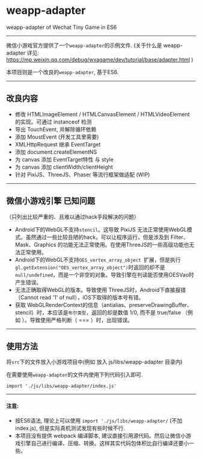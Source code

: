 # weapp-adapter
weapp-adapter of Wechat Tiny Game in ES6

----

微信小游戏官方提供了一个`weapp-adapter`的示例文件.
(关于什么是 weapp-adapter 详见: https://mp.weixin.qq.com/debug/wxagame/dev/tutorial/base/adapter.html )

本项目则是一个改良的`weapp-adapter`, 基于ES6.

----
## 改良内容

* 修改 HTMLImageElement / HTMLCanvasElement / HTMLVideoElement 的实现。可通过 instanceof 检测
* 导出 TouchEvent, 并解除循环依赖
* 添加 MoustEvent (开发工具里需要)
* XMLHttpRequest 继承 EventTarget
* 添加 document.createElementNS
* 为 canvas 添加 EventTarget特性 与 style
* 为 canvas 添加 clientWidth/clientHeight
* 针对 PixiJS、ThreeJS、Phaser 等流行框架做适配 (WIP)

----

## 微信小游戏引擎 已知问题
（只列出比较严重的、且难以通过hack手段解决的问题）

* Android下的WebGL不支持`stencil`。这导致 PixiJS 无法正常使用WebGL模式。虽然通过一些比较丑陋的hack，可以让程序运行，但是涉及到 Filter、Mask、Graphics 的功能无法正常使用。在使用ThreeJS的一些高级功能也无法正常使用。
* Android下的WebGL不支持`OES_vertex_array_object `扩展，但是执行`gl.getExtension("OES_vertex_array_object")`时返回的却不是`null/undefined`，而是一个非空的对象。导致引擎在判读能否使用OESVao时产生错误。
* 无法正确取得WebGL的版本。导致使用 ThreeJS时，Android下直接报错（Cannot read '1' of null），iOS下取得的版本号有错。
* 获取 WebGLRenderContext的信息（antialias、preserveDrawingBuffer、stencil）时，本应该是`布尔类型`，返回的却是数值 1/0, 而不是 true/false （例如 ）。导致使用严格判断（ === ）时，出现错误。



----
## 使用方法

将`src`下的文件放入小游戏项目中(例如 放入 js/libs/weapp-adapter 目录内)

在需要使用`weapp-adapter`的文件内使用下列代码引入即可.

```
import './js/libs/weapp-adapter/index.js'
```

----

#### 注意:

* 按ES6语法, 理论上可以使用 `import './js/libs/weapp-adapter/`
(不加index.js), 但是实际真机测试发现有些时候不行.
* 本项目没有提供 webpack 编译脚本, 建议直接引用源代码。然后让微信小游戏引擎自己进行编译、压缩、转换。这样其实代码包体积比自行编译还要小一些。

